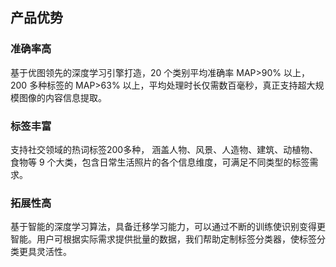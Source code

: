 ## 产品优势
### 准确率高
基于优图领先的深度学习引擎打造，20 个类别平均准确率 MAP>90% 以上，200 多种标签的 MAP>63% 以上，平均处理时长仅需数百毫秒，真正支持超大规模图像的内容信息提取。

### 标签丰富
支持社交领域的热词标签200多种， 涵盖人物、风景、人造物、建筑、动植物、食物等 9 个大类，包含日常生活照片的各个信息维度，可满足不同类型的标签需求。

### 拓展性高
基于智能的深度学习算法，具备迁移学习能力，可以通过不断的训练使识别变得更智能。用户可根据实际需求提供批量的数据，我们帮助定制标签分类器，使标签分类更具灵活性。 

